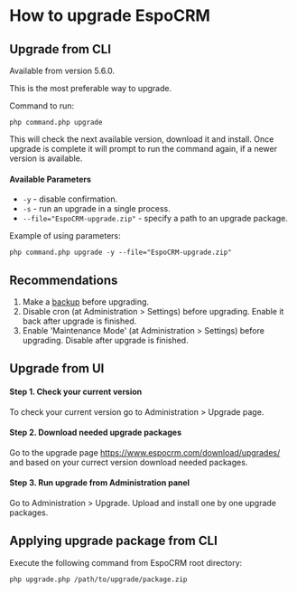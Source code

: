 # How to upgrade EspoCRM

## Upgrade from CLI

Available from version 5.6.0.

This is the most preferable way to upgrade.

Command to run:

```
php command.php upgrade
```

This will check the next available version, download it and install. Once upgrade is complete it will prompt to run the command again, if a newer version is available.

#### Available Parameters

- `-y` - disable confirmation.
- `-s` - run an upgrade in a single process.
- `--file="EspoCRM-upgrade.zip"` - specify a path to an upgrade package.

Example of using parameters:

```
php command.php upgrade -y --file="EspoCRM-upgrade.zip"
```

## Recommendations

1. Make a [backup](backup-and-restore.md) before upgrading.
2. Disable cron (at Administration > Settings) before upgrading. Enable it back after upgrade is finished.
3. Enable 'Maintenance Mode' (at Administration > Settings) before upgrading. Disable after upgrade is finished.

## Upgrade from UI

#### Step 1. Check your current version

To check your current version go to Administration > Upgrade page.

#### Step 2. Download needed upgrade packages

Go to the upgrade page https://www.espocrm.com/download/upgrades/ and based on your currect version download needed packages.

#### Step 3. Run upgrade from Administration panel

Go to Administration > Upgrade. Upload and install one by one upgrade packages.

## Applying upgrade package from CLI 

Execute the following command from EspoCRM root directory:

```
php upgrade.php /path/to/upgrade/package.zip
```
